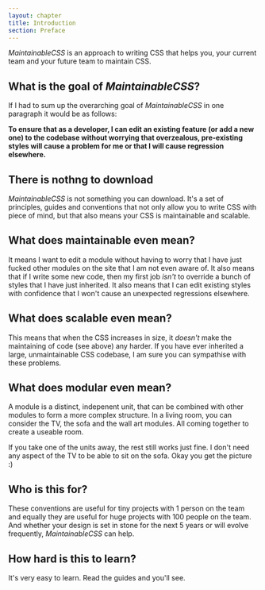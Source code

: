 ```yaml
---
layout: chapter
title: Introduction
section: Preface
---
```


*MaintainableCSS* is an approach to writing CSS that helps you, your current team and your future team to maintain CSS.

## What is the goal of *MaintainableCSS*?

If I had to sum up the overarching goal of *MaintainableCSS* in one paragraph it would be as follows:

**To ensure that as a developer, I can edit an existing feature (or add a new one) to the codebase without worrying that overzealous, pre-existing styles will cause a problem for me or that I will cause regression elsewhere.**

## There is nothng to download

*MaintainableCSS* is not something you can download. It's a set of principles, guides and conventions that not only allow you to write CSS with piece of mind, but that also means your CSS is maintainable and scalable.

## What does maintainable even mean?

It means I want to edit a module without having to worry that I have just fucked other modules on the site that I am not even aware of. It also means that if I write some new code, then my first job *isn't* to override a bunch of styles that I have just inherited. It also means that I can edit existing styles with confidence that I won't cause an unexpected regressions elsewhere.

## What does scalable even mean?

This means that when the CSS increases in size, it *doesn't* make the maintaining of code (see above) any harder. If you have ever inherited a large, unmaintainable CSS codebase, I am sure you can sympathise with these problems.

## What does modular even mean?

A module is a distinct, indepenent unit, that can be combined with other modules to form a more complex structure. In a living room, you can consider the TV, the sofa and the wall art modules. All coming together to create a useable room.

If you take one of the units away, the rest still works just fine. I don't need any aspect of the TV to be able to sit on the sofa. Okay you get the picture :)

## Who is this for?

These conventions are useful for tiny projects with 1 person on the team and equally they are useful for huge projects with 100 people on the team. And whether your design is set in stone for the next 5 years or will evolve frequently, *MaintainableCSS* can help.

## How hard is this to learn?

It's very easy to learn. Read the guides and you'll see.
